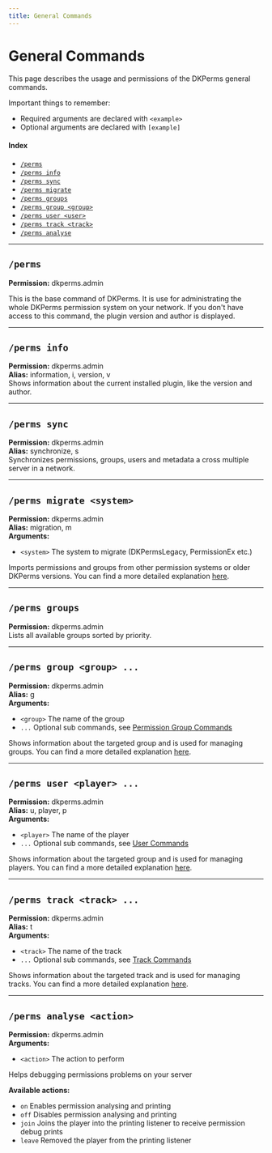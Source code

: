 ```yaml
---
title: General Commands
---
```


# General Commands

This page describes the usage and permissions of the DKPerms general commands.

Important things to remember:

* Required arguments are declared with ```<example>```
* Optional arguments are declared with ```[example]```

#### Index

* [```/perms```](#perms)
* [```/perms info```](#perms-info)
* [```/perms sync```](#perms-sync)
* [```/perms migrate```](#perms-migrate-system)
* [```/perms groups```](#perms-groups)
* [```/perms group <group>```](#perms-group-group-)
* [```/perms user <user>```](#perms-user-player-)
* [```/perms track <track>```](#perms-track-track-)
* [```/perms analyse```](#perms-analyse-action)

***

## **```/perms```**

**Permission:** dkperms.admin<br />

This is the base command of DKPerms. It is use for administrating the whole DKPerms permission system on your network.
If you don't have access to this command, the plugin version and author is displayed.

***

## **```/perms info```**

**Permission:** dkperms.admin<br/>
**Alias:** information, i, version, v<br/>
Shows information about the current installed plugin, like the version and author.

***

## **```/perms sync```**

**Permission:** dkperms.admin<br/>
**Alias:** synchronize, s<br/>
Synchronizes permissions, groups, users and metadata a cross multiple server in a network.

***

## **```/perms migrate <system>```**

**Permission:** dkperms.admin<br/>
**Alias:** migration, m<br/>
**Arguments:**

* `<system>` The system to migrate (DKPermsLegacy, PermissionEx etc.)

Imports permissions and groups from other permission systems or older DKPerms versions.
You can find a more detailed explanation [here]().

***

## **```/perms groups```**

**Permission:** dkperms.admin<br/>
Lists all available groups sorted by priority.

***

## **```/perms group <group> ...```**

**Permission:** dkperms.admin<br/>
**Alias:** g<br/>
**Arguments:**

* `<group>` The name of the group
* `...` Optional sub commands, see [Permission Group Commands](Permission-Group-Commands)

Shows information about the targeted group and is used for managing groups.
You can find a more detailed explanation [here](Permission-Group-Commands).

***

## **```/perms user <player> ...```**

**Permission:** dkperms.admin<br/>
**Alias:** u, player, p<br/>
**Arguments:**

* `<player>` The name of the player
* `...` Optional sub commands, see [User Commands](User-Commands)

Shows information about the targeted group and is used for managing players.
You can find a more detailed explanation [here](User-Commands).

***

## **```/perms track <track> ...```**

**Permission:** dkperms.admin<br/>
**Alias:** t<br/>
**Arguments:**

* `<track>` The name of the track
* `...` Optional sub commands, see [Track Commands](Track-Commands)

Shows information about the targeted track and is used for managing tracks.
You can find a more detailed explanation [here](Track-Commands).

***

## **```/perms analyse <action>```**

**Permission:** dkperms.admin<br/>
**Arguments:**

* `<action>` The action to perform

Helps debugging permissions problems on your server

**Available actions:**

* `on` Enables permission analysing and printing
* `off` Disables permission analysing and printing
* `join` Joins the player into the printing listener to receive permission debug prints
* `leave` Removed the player from the printing listener


